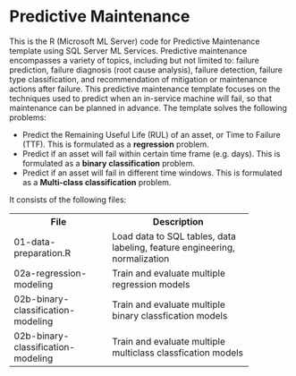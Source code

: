 # Predictive Maintenance
This is the R (Microsoft ML Server) code for Predictive Maintenance template using SQL Server ML Services. 
Predictive maintenance encompasses a variety of topics, including but not limited to: failure prediction, failure diagnosis (root cause analysis), failure detection, failure type classification, and recommendation of mitigation or maintenance actions after failure. This predictive maintenance template focuses on the techniques used to predict when an in-service machine will fail, so that maintenance can be planned in advance.
The template solves the following problems:

- Predict the Remaining Useful Life (RUL) of an asset, or Time to Failure (TTF). This is formulated as a **regression** problem.  
- Predict if an asset will fail within certain time frame (e.g. days). This is formulated as a **binary classification** problem. 
- Predict if an asset will fail in different time windows. This is formulated as a **Multi-class classification** problem. 

It consists of the following files:

<table style="width:85%">
  <tr>
    <th>File</th>
    <th>Description</th>
  </tr>
  <tr>
    <td>01-data-preparation.R</td>
    <td>Load data to SQL tables, data labeling, feature engineering, normalization</td>
  </tr>
  <tr>
    <td>02a-regression-modeling</td>
    <td>Train and evaluate multiple regression models</td>
  </tr>
  <tr>
    <td>02b-binary-classification-modeling</td>
    <td>Train and evaluate multiple binary classfication models</td>
  </tr>
  <tr>
    <td>02b-binary-classification-modeling</td>
    <td>Train and evaluate multiple multiclass classfication models</td>
  </tr>
</table> 